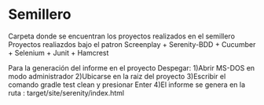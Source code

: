 # Semillero
Carpeta donde se encuentran los proyectos realizados en el semillero
Proyectos realiazdos bajo el patron Screenplay + Serenity-BDD + Cucumber + Selenium + Junit + Hamcrest

Para la generación del informe en el proyecto Despegar:
1)Abrir MS-DOS en modo administrador
2)Ubicarse en la raiz del proyecto
3)Escribir el comando gradle test clean y presionar Enter
4)El informe se genera en la ruta : target/site/serenity/index.html

